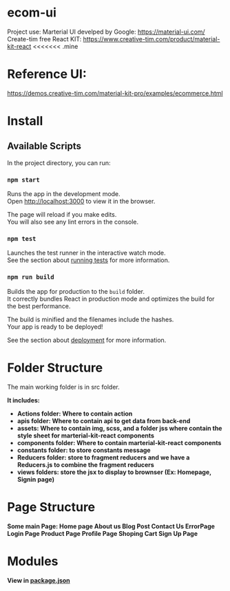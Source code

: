# ecom-ui
Project use:
Marterial UI develped by Google: https://material-ui.com/
Create-tim free React KIT: https://www.creative-tim.com/product/material-kit-react
<<<<<<< .mine

# Reference UI: 
https://demos.creative-tim.com/material-kit-pro/examples/ecommerce.html


# Install
## Available Scripts

In the project directory, you can run:

### `npm start`

Runs the app in the development mode.<br>
Open [http://localhost:3000](http://localhost:3000) to view it in the browser.

The page will reload if you make edits.<br>
You will also see any lint errors in the console.

### `npm test`

Launches the test runner in the interactive watch mode.<br>
See the section about [running tests](https://facebook.github.io/create-react-app/docs/running-tests) for more information.

### `npm run build`

Builds the app for production to the `build` folder.<br>
It correctly bundles React in production mode and optimizes the build for the best performance.

The build is minified and the filenames include the hashes.<br>
Your app is ready to be deployed!

See the section about [deployment](https://facebook.github.io/create-react-app/docs/deployment) for more information.

# Folder Structure

The main working folder is in src folder.

<strong>It includes: <strong>
- Actions folder: Where to contain action 
- apis folder: Where to contain api to get data from back-end 
- assets: Where to contain img, scss, and a folder jss where  contain the style sheet for marterial-kit-react components
- components folder: Where to contain marterial-kit-react components 
- constants folder: to store constants message
- Reducers folder: store to fragment reducers and we have a Reducers.js to combine the fragment reducers
- views folders: store the jsx to display to brownser (Ex: Homepage, Signin page)

# Page Structure

Some main Page:
Home page
About us
Blog Post
Contact Us
ErrorPage
Login Page
Product Page
Profile Page
Shoping Cart
Sign Up Page



# Modules

View in [package.json](https://github.com/lethanhlong257/ecom-ui/blob/master/ecom-ui/package.json)
